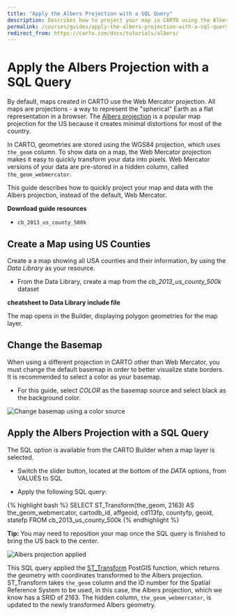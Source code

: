```yaml
---
title: "Apply the Albers Projection with a SQL Query"
description: Describes how to project your map in CARTO using the Albers projection.
permalink: /courses/guides/apply-the-albers-projection-with-a-sql-query/
redirect_from: https://carto.com/docs/tutorials/albers/
---
```


# Apply the Albers Projection with a SQL Query

By default, maps created in CARTO use the Web Mercator projection. All maps are projections - a way to represent the "spherical" Earth as a flat representation in a browser. The [Albers projection](http://en.wikipedia.org/wiki/Albers_projection) is a popular map projection for the US because it creates minimal distortions for most of the country.

In CARTO, geometries are stored using the WGS84 projection, which uses `the_geom` column. To show data on a map, the Web Mercator projection makes it easy to quickly transform your data into pixels. Web Mercator versions of your data are pre-stored in a hidden column, called `the_geom_webmercator`. 

This guide describes how to quickly project your map and data with the Albers projection, instead of the default, Web Mercator.

**Download guide resources**

- `cb_2013_us_county_500k`

## Create a Map using US Counties

Create a a map showing all USA counties and their information, by using the _Data Library_ as your resource.

 - From the Data Library, create a map from the _cb_2013_us_county_500k_ dataset

**cheatsheet to Data Library include file**

The map opens in the Builder, displaying polygon geometries for the map layer.

## Change the Basemap

When using a different projection in CARTO other than Web Mercator, you must change the default basemap in order to better visualize state borders. It is recommended to select a color as your basemap. 

- For this guide, select _COLOR_ as the basemap source and select black as the background color.

<span class="wrap-border"><img src="/academy/img/guides/albers_projection/change_basemap.jpg" alt="Change basemap using a color source" /></span>

## Apply the Albers Projection with a SQL Query

The SQL option is available from the CARTO Builder when a map layer is selected. 

- Switch the slider button, located at the bottom of the _DATA_ options, from VALUES to SQL

- Apply the following SQL query:

{% highlight bash %}
SELECT 
  ST_Transform(the_geom, 2163) AS the_geom_webmercator,
  cartodb_id,
  affgeoid,
  cd113fp,
  countyfp,
  geoid,
  statefp
FROM 
  cb_2013_us_county_500k
{% endhighlight %} 

**Tip:** You may need to reposition your map once the SQL query is finished to bring the US back to the center.

<span class="wrap-border"><img src="/academy/img/guides/albers_projection/albers_applied.jpg" alt="Albers projection applied" /></span>

This SQL query applied the [ST_Transform](http://postgis.org/docs/ST_Transform.html) PostGIS function, which returns the geometry with coordinates transformed to the Albers projection. ST_Transform takes `the_geom` column and the ID number for the Spatial Reference System to be used, in this case, the Albers projection, which we know has a SRID of 2163. The hidden column, `the_geom_webmercator`, is updated to the newly transformed Albers geometry.
